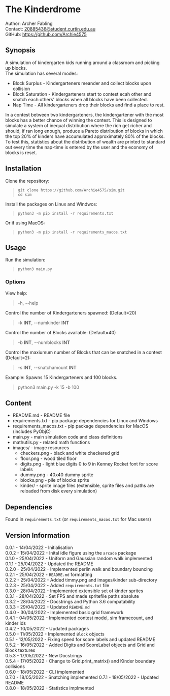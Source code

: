 The Kinderdrome
===============
Author: Archer Fabling  
Contact:  <20885436@student.curtin.edu.au>  
GitHub: https://github.com/Archie4575  

## Synopsis

A simulation of kindergarten kids running around a classroom and picking up blocks.  
The simulation has several modes:  
- Block Surplus - Kindergarteners meander and collect blocks upon collision  
- Block Saturation - Kindergarteners start to contest ecah other and snatch each others' blocks when all blocks have been collected.  
- Nap Time - All kindergarteners drop their blocks and find a place to rest.   

In a contest between two kindergarteners, the kindergartener with the most blocks has a better chance of winning the contest. This is designed to simulate a system of inequal distribution where the rich get richer and should, if ran long enough, produce a Pareto distribution of blocks in which the top 20% of kinders have accumulated approximately 80% of the blocks. To test this, statistics about the distribution of wealth are printed to standard out every time the nap-time is entered by the user and the economy of blocks is reset. 

## Installation

Clone the repository:
>`git clone https://github.com/Archie4575/sim.git`  
>`cd sim`  

Install the packages on Linux and Windwos:  
>`python3 -m pip install -r requirements.txt`  

Or if using MacOS:  
>`python3 -m pip install -r requirements_macos.txt`  

## Usage

Run the simulation:
>`python3 main.py`

### Options

View help:
> -h, --help

Control the number of Kindergarteners spawned: (Default=20)
> -k **INT**, --numkinder **INT**  

Control the number of Blocks available: (Default=40)
> -b **INT**, --numblocks **INT**

Control the maxiumum number of Blocks that can be snatched in a contest (Default=2):
> -s **INT**, --snatchamount **INT**

Example: Spawns 15 Kindergarteners and 100 blocks.
> python3 main.py -k 15 -b 100

## Content

- README.md - README file  
- requirements.txt - pip package dependencies for Linux and Windows  
- requirements_macos.txt - pip package dependencies for MacOS (includes PyObjC)  
- main.py - main simulation code and class definitions  
- mathutils.py - related math functions  
- images/ - image resources  
    - checkers.png - black and white checkered grid 
    - floor.png - wood tiled floor
    - digits.png - light blue digits 0 to 9 in Kenney Rocket font for score labels
    - dummy.png - 40x40 dummy sprite  
    - blocks.png - pile of blocks sprite
    - kinder/ - sprite image files (extensible, sprite files and paths are reloaded from disk every simulation)

## Dependencies

Found in `requirements.txt` (or `requirements_macos.txt` for Mac users)

## Version Information
0.0.1 - 14/04/2022 - Initialisation  
0.0.2 - 15/04/2022 - Inital idle figure using the `arcade` package  
0.1.0 - 25/04/2022 - Uniform and Gaussian random walk implemented  
0.1.1 - 25/04/2022 - Updated the README  
0.2.0 - 25/04/2022 - Implemented perlin walk and boundary bouncing  
0.2.1 - 25/04/2022 - `README.md` formatting  
0.2.2 - 25/04/2022 - Added timmy.png and images/kinder sub-directory  
0.2.3 - 25/04/2022 - Added `requirements.txt` file  
0.3.0 - 28/04/2022 - Implemented extensible set of kinder sprites  
0.3.1 - 28/04/2022 - Set FPS and made spritefile paths absolute  
0.3.2 - 28/04/2022 - Docstrings and Python 3.6 compatability  
0.3.3 - 29/04/2022 - Updated `README.md`  
0.4.0 - 30/04/2022 - Implemented basic grid framework  
0.4.1 - 04/05/2022 - Implemented contest model, sim framecount, and kinder ids  
0.4.2 - 10/05/2022 - Updated packages  
0.5.0 - 11/05/2022 - Implemented `Block` objects  
0.5.1 - 12/05/2022 - Fixing speed for score labels and updated README
0.5.2 - 16/05/2022 - Added Digits and ScoreLabel objects and Grid and Block textures  
0.5.3 - 17/05/2022 - New Docstrings  
0.5.4 - 17/05/2022 - Change to Grid.print_matrix() and Kinder boundary collisions  
0.6.0 - 18/05/2022 - CLI implemented  
0.7.0 - 18/05/2022 - Snatching implemented
0.7.1 - 18/05/2022 - Updated README  
0.8.0 - 18/05/2022 - Statistics implmented  